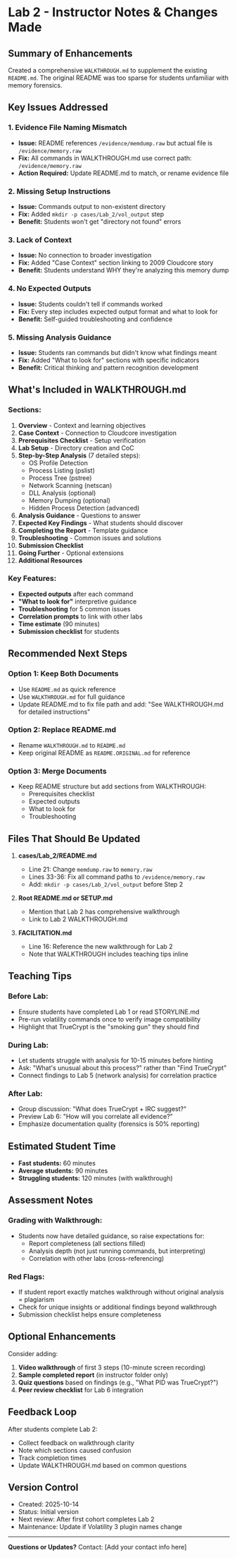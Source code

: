 # Lab 2 - Instructor Notes & Changes Made

## Summary of Enhancements

Created a comprehensive `WALKTHROUGH.md` to supplement the existing `README.md`. The original README was too sparse for students unfamiliar with memory forensics.

## Key Issues Addressed

### 1. Evidence File Naming Mismatch
- **Issue:** README references `/evidence/memdump.raw` but actual file is `/evidence/memory.raw`
- **Fix:** All commands in WALKTHROUGH.md use correct path: `/evidence/memory.raw`
- **Action Required:** Update README.md to match, or rename evidence file

### 2. Missing Setup Instructions
- **Issue:** Commands output to non-existent directory
- **Fix:** Added `mkdir -p cases/Lab_2/vol_output` step
- **Benefit:** Students won't get "directory not found" errors

### 3. Lack of Context
- **Issue:** No connection to broader investigation
- **Fix:** Added "Case Context" section linking to 2009 Cloudcore story
- **Benefit:** Students understand WHY they're analyzing this memory dump

### 4. No Expected Outputs
- **Issue:** Students couldn't tell if commands worked
- **Fix:** Every step includes expected output format and what to look for
- **Benefit:** Self-guided troubleshooting and confidence

### 5. Missing Analysis Guidance
- **Issue:** Students ran commands but didn't know what findings meant
- **Fix:** Added "What to look for" sections with specific indicators
- **Benefit:** Critical thinking and pattern recognition development

## What's Included in WALKTHROUGH.md

### Sections:
1. **Overview** - Context and learning objectives
2. **Case Context** - Connection to Cloudcore investigation
3. **Prerequisites Checklist** - Setup verification
4. **Lab Setup** - Directory creation and CoC
5. **Step-by-Step Analysis** (7 detailed steps):
   - OS Profile Detection
   - Process Listing (pslist)
   - Process Tree (pstree)
   - Network Scanning (netscan)
   - DLL Analysis (optional)
   - Memory Dumping (optional)
   - Hidden Process Detection (advanced)
6. **Analysis Guidance** - Questions to answer
7. **Expected Key Findings** - What students should discover
8. **Completing the Report** - Template guidance
9. **Troubleshooting** - Common issues and solutions
10. **Submission Checklist**
11. **Going Further** - Optional extensions
12. **Additional Resources**

### Key Features:
- **Expected outputs** after each command
- **"What to look for"** interpretive guidance
- **Troubleshooting** for 5 common issues
- **Correlation prompts** to link with other labs
- **Time estimate** (90 minutes)
- **Submission checklist** for students

## Recommended Next Steps

### Option 1: Keep Both Documents
- Use `README.md` as quick reference
- Use `WALKTHROUGH.md` for full guidance
- Update README.md to fix file path and add: "See WALKTHROUGH.md for detailed instructions"

### Option 2: Replace README.md
- Rename `WALKTHROUGH.md` to `README.md`
- Keep original README as `README.ORIGINAL.md` for reference

### Option 3: Merge Documents
- Keep README structure but add sections from WALKTHROUGH:
  - Prerequisites checklist
  - Expected outputs
  - What to look for
  - Troubleshooting

## Files That Should Be Updated

1. **cases/Lab_2/README.md**
   - Line 21: Change `memdump.raw` to `memory.raw`
   - Lines 33-36: Fix all command paths to `/evidence/memory.raw`
   - Add: `mkdir -p cases/Lab_2/vol_output` before Step 2

2. **Root README.md or SETUP.md**
   - Mention that Lab 2 has comprehensive walkthrough
   - Link to Lab 2 WALKTHROUGH.md

3. **FACILITATION.md**
   - Line 16: Reference the new walkthrough for Lab 2
   - Note that WALKTHROUGH includes teaching tips inline

## Teaching Tips

### Before Lab:
- Ensure students have completed Lab 1 or read STORYLINE.md
- Pre-run volatility commands once to verify image compatibility
- Highlight that TrueCrypt is the "smoking gun" they should find

### During Lab:
- Let students struggle with analysis for 10-15 minutes before hinting
- Ask: "What's unusual about this process?" rather than "Find TrueCrypt"
- Connect findings to Lab 5 (network analysis) for correlation practice

### After Lab:
- Group discussion: "What does TrueCrypt + IRC suggest?"
- Preview Lab 6: "How will you correlate all evidence?"
- Emphasize documentation quality (forensics is 50% reporting)

## Estimated Student Time

- **Fast students:** 60 minutes
- **Average students:** 90 minutes
- **Struggling students:** 120 minutes (with walkthrough)

## Assessment Notes

### Grading with Walkthrough:
- Students now have detailed guidance, so raise expectations for:
  - Report completeness (all sections filled)
  - Analysis depth (not just running commands, but interpreting)
  - Correlation with other labs (cross-referencing)

### Red Flags:
- If student report exactly matches walkthrough without original analysis = plagiarism
- Check for unique insights or additional findings beyond walkthrough
- Submission checklist helps ensure completeness

## Optional Enhancements

Consider adding:
1. **Video walkthrough** of first 3 steps (10-minute screen recording)
2. **Sample completed report** (in instructor folder only)
3. **Quiz questions** based on findings (e.g., "What PID was TrueCrypt?")
4. **Peer review checklist** for Lab 6 integration

## Feedback Loop

After students complete Lab 2:
- Collect feedback on walkthrough clarity
- Note which sections caused confusion
- Track completion times
- Update WALKTHROUGH.md based on common questions

## Version Control

- Created: 2025-10-14
- Status: Initial version
- Next review: After first cohort completes Lab 2
- Maintenance: Update if Volatility 3 plugin names change

---

**Questions or Updates?**
Contact: [Add your contact info here]
